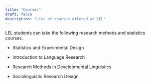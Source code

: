 ```yaml
---
title: "Courses"
draft: false
description: "List of courses offered at LEL"
---
```


LEL students can take the following research methods and statistics courses.

- Statistics and Experimental Design

- Introduction to Language Research

- Research Methods in Developmental Linguistics

- Sociolinguistic Research Design
